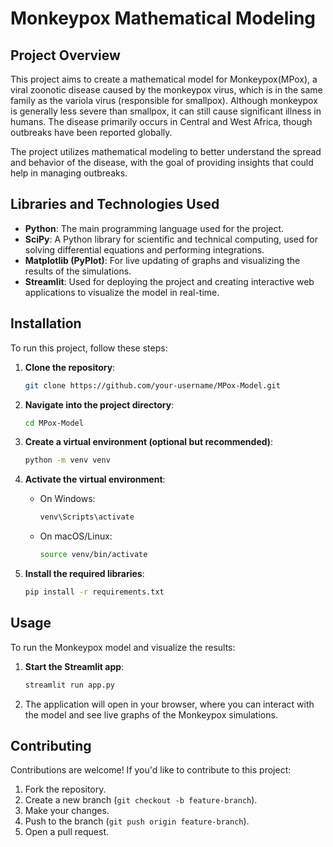 # Monkeypox Mathematical Modeling

## Project Overview
This project aims to create a mathematical model for Monkeypox(MPox), a viral zoonotic disease caused by the monkeypox virus, which is in the same family as the variola virus (responsible for smallpox). Although monkeypox is generally less severe than smallpox, it can still cause significant illness in humans. The disease primarily occurs in Central and West Africa, though outbreaks have been reported globally.

The project utilizes mathematical modeling to better understand the spread and behavior of the disease, with the goal of providing insights that could help in managing outbreaks.

## Libraries and Technologies Used
- **Python**: The main programming language used for the project.
- **SciPy**: A Python library for scientific and technical computing, used for solving differential equations and performing integrations.
- **Matplotlib (PyPlot)**: For live updating of graphs and visualizing the results of the simulations.
- **Streamlit**: Used for deploying the project and creating interactive web applications to visualize the model in real-time.

## Installation

To run this project, follow these steps:

1. **Clone the repository**:
   ```bash
   git clone https://github.com/your-username/MPox-Model.git


2. **Navigate into the project directory**:
   ```bash
   cd MPox-Model
   ```

3. **Create a virtual environment (optional but recommended)**:
   ```bash
   python -m venv venv
   ```

4. **Activate the virtual environment**:
   - On Windows:
     ```bash
     venv\Scripts\activate
     ```
   - On macOS/Linux:
     ```bash
     source venv/bin/activate
     ```

5. **Install the required libraries**:
   ```bash
   pip install -r requirements.txt
   ```

## Usage

To run the Monkeypox model and visualize the results:

1. **Start the Streamlit app**:
   ```bash
   streamlit run app.py
   ```

2. The application will open in your browser, where you can interact with the model and see live graphs of the Monkeypox simulations.

## Contributing

Contributions are welcome! If you'd like to contribute to this project:

1. Fork the repository.
2. Create a new branch (`git checkout -b feature-branch`).
3. Make your changes.
4. Push to the branch (`git push origin feature-branch`).
5. Open a pull request.
